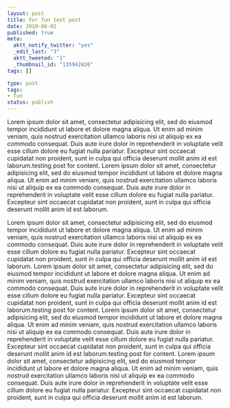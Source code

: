 ```yaml
---
layout: post
title: For fun test post
date: 2010-06-02
published: true
meta:
  aktt_notify_twitter: "yes"
  _edit_last: "3"
  aktt_tweeted: "1"
  _thumbnail_id: "135942426"
tags: []

type: post
tags:
- fun
status: publish
---
```

Lorem ipsum dolor sit amet, consectetur  adipisicing elit, sed do eiusmod  tempor incididunt ut labore et dolore  magna aliqua. Ut enim ad minim  veniam, quis nostrud exercitation  ullamco laboris nisi ut aliquip ex ea  commodo consequat. Duis aute  irure dolor in reprehenderit in voluptate  velit esse cillum dolore eu  fugiat nulla pariatur. Excepteur sint  occaecat cupidatat non proident,  sunt in culpa qui officia deserunt  mollit anim id est laborum.testing post for content. Lorem ipsum dolor sit amet, consectetur   adipisicing elit, sed do eiusmod  tempor incididunt ut labore et dolore   magna aliqua. Ut enim ad minim  veniam, quis nostrud exercitation   ullamco laboris nisi ut aliquip ex ea  commodo consequat. Duis aute   irure dolor in reprehenderit in voluptate  velit esse cillum dolore eu   fugiat nulla pariatur. Excepteur sint  occaecat cupidatat non proident,   sunt in culpa qui officia deserunt  mollit anim id est laborum.

Lorem ipsum dolor sit amet, consectetur  adipisicing elit, sed do  eiusmod  tempor incididunt ut labore et dolore  magna aliqua. Ut enim ad  minim  veniam, quis nostrud exercitation  ullamco laboris nisi ut  aliquip ex ea  commodo consequat. Duis aute  irure dolor in  reprehenderit in voluptate  velit esse cillum dolore eu  fugiat nulla  pariatur. Excepteur sint  occaecat cupidatat non proident,  sunt in  culpa qui officia deserunt  mollit anim id est laborum. Lorem ipsum dolor sit amet, consectetur  adipisicing elit, sed do  eiusmod  tempor incididunt ut labore et dolore  magna aliqua. Ut enim ad  minim  veniam, quis nostrud exercitation  ullamco laboris nisi ut  aliquip ex ea  commodo consequat. Duis aute  irure dolor in  reprehenderit in voluptate  velit esse cillum dolore eu  fugiat nulla  pariatur. Excepteur sint  occaecat cupidatat non proident,  sunt in  culpa qui officia deserunt  mollit anim id est laborum.testing post for content. Lorem ipsum dolor sit amet, consectetur    adipisicing elit, sed do eiusmod  tempor incididunt ut labore et dolore    magna aliqua. Ut enim ad minim  veniam, quis nostrud exercitation    ullamco laboris nisi ut aliquip ex ea  commodo consequat. Duis aute    irure dolor in reprehenderit in voluptate  velit esse cillum dolore eu    fugiat nulla pariatur. Excepteur sint  occaecat cupidatat non proident,    sunt in culpa qui officia deserunt  mollit anim id est laborum.testing post for content. Lorem ipsum dolor sit amet, consectetur    adipisicing elit, sed do eiusmod  tempor incididunt ut labore et dolore    magna aliqua. Ut enim ad minim  veniam, quis nostrud exercitation    ullamco laboris nisi ut aliquip ex ea  commodo consequat. Duis aute    irure dolor in reprehenderit in voluptate  velit esse cillum dolore eu    fugiat nulla pariatur. Excepteur sint  occaecat cupidatat non proident,    sunt in culpa qui officia deserunt  mollit anim id est laborum.
